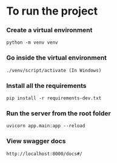 # To run the project

### Create a virtual environment

```
python -m venv venv
```
### Go inside the virtual environment
```
./venv/script/activate (In Windows)
```
### Install all the requirements
```
pip install -r requirements-dev.txt
```
### Run the server from the root folder
```
uvicorn app.main:app --reload
```
### View swagger docs
```
http://localhost:8000/docs#/
```
